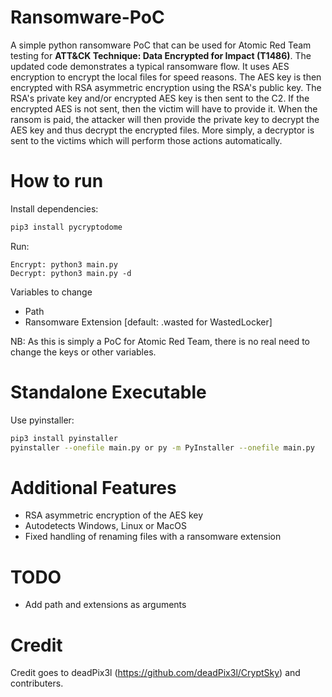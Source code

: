 # Ransomware-PoC
A simple python ransomware PoC that can be used for Atomic Red Team testing for **ATT&CK Technique: Data Encrypted for Impact (T1486)**. The updated code demonstrates a typical ransomware flow. It uses AES encryption to encrypt the local files for speed reasons. The AES key is then encrypted with RSA asymmetric encryption using the RSA's public key. The RSA's private key and/or encrypted AES key is then sent to the C2. If the encrypted AES is not sent, then the victim will have to provide it. When the ransom is paid, the attacker will then provide the private key to decrypt the AES key and thus decrypt the encrypted files. More simply, a decryptor is sent to the victims which will perform those actions automatically. 

# How to run
Install dependencies:
```bash
pip3 install pycryptodome
```

Run:
```
Encrypt: python3 main.py
Decrypt: python3 main.py -d
```

Variables to change
* Path
* Ransomware Extension [default: .wasted for WastedLocker]

NB: As this is simply a PoC for Atomic Red Team, there is no real need to change the keys or other variables.

# Standalone Executable
Use pyinstaller:
```bash
pip3 install pyinstaller
pyinstaller --onefile main.py or py -m PyInstaller --onefile main.py
```

# Additional Features
* RSA asymmetric encryption of the AES key
* Autodetects Windows, Linux or MacOS
* Fixed handling of renaming files with a ransomware extension

# TODO
* Add path and extensions as arguments

# Credit
Credit goes to deadPix3l (https://github.com/deadPix3l/CryptSky) and contributers.
